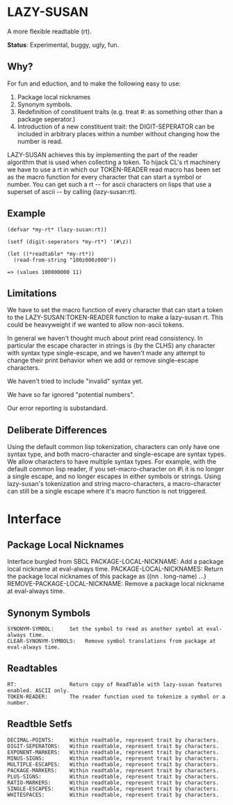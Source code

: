LAZY-SUSAN
==========

A more flexible readtable (rt).

__Status__: Experimental, buggy, ugly, fun.

Why?
----

For fun and eduction, and to make the following easy
to use:

1. Package local nicknames
2. Synonym symbols.
3. Redefinition of constituent traits
   (e.g. treat #\: as something other than a package seperator.)
4. Introduction of a new constituent trait: the DIGIT-SEPERATOR can be
   included in arbitrary places within a number without changing how
   the number is read.

LAZY-SUSAN achieves this by implementing the part of the reader
algorithm that is used when collecting a token. To hijack CL's rt
machinery we have to use a rt in which our TOKEN-READER read macro has
been set as the macro function for every character that can start a
symbol or number. You can get such a rt -- for ascii characters on
lisps that use a superset of ascii -- by calling (lazy-susan:rt).

Example
-------
    (defvar *my-rt* (lazy-susan:rt))

    (setf (digit-seperators *my-rt*) '(#\z))

    (let ((*readtable* *my-rt*))
      (read-from-string "100z000z000"))

    => (values 100000000 11)

Limitations
-----------
We have to set the macro function of every character that can start a
token to the LAZY-SUSAN:TOKEN-READER function to make a lazy-susan rt.
This could be heavyweight if we wanted to allow non-ascii tokens.

In general we haven't thought much about print read consistency. In
particular the escape character in strings is (by the CLHS) any
character with syntax type single-escape, and we haven't made any
attempt to change their print behavior when we add or remove
single-escape characters.

We haven't tried to include "invalid" syntax yet.

We have so far ignored "potential numbers".

Our error reporting is substandard.

Deliberate Differences
----------------------

Using the default common lisp tokenization, characters can only have one
syntax type, and both macro-character and single-escape are syntax types.
We allow characters to have multiple syntax types. For example, with the
default common lisp reader, if you set-macro-character on #\\ it is no
longer a single escape, and no longer escapes in either symbols or strings.
Using lazy-susan's tokenization and string macro-characters, a macro-character
can still be a single escape where it's macro function is not triggered.

Interface
=========

Package Local Nicknames
-----------------------
Interface burgled from SBCL
    PACKAGE-LOCAL-NICKNAME:  Add a package local nickname at eval-always time.
    PACKAGE-LOCAL-NICKNAMES: Return the package local nicknames of this package as ((nn . long-name) ...)
    REMOVE-PACKAGE-LOCAL-NICKNAME:     Remove a package local nickname at eval-always time.

Synonym Symbols
---------------
    SYNONYM-SYMBOL:     Set the symbol to read as another symbol at eval-always time.
    CLEAR-SYNONYM-SYMBOLS:   Remove symbol translations from package at eval-always time.

Readtables
----------
    RT:                 Return copy of ReadTable with lazy-susan features enabled. ASCII only.
    TOKEN-READER:       The reader function used to tokenize a symbol or a number.

Readtble Setfs
--------------
    DECIMAL-POINTS:     Within readtable, represent trait by characters.
    DIGIT-SEPERATORS:   Within readtable, represent trait by characters.
    EXPONENT-MARKERS:   Within readtable, represent trait by characters.
    MINUS-SIGNS:        Within readtable, represent trait by characters.
    MULTIPLE-ESCAPES:   Within readtable, represent trait by characters.
    PACKAGE-MARKERS:    Within readtable, represent trait by characters.
    PLUS-SIGNS:         Within readtable, represent trait by characters.
    RATIO-MARKERS:      Within readtable, represent trait by characters.
    SINGLE-ESCAPES:     Within readtable, represent trait by characters.
    WHITESPACES:        Within readtable, represent trait by characters.
